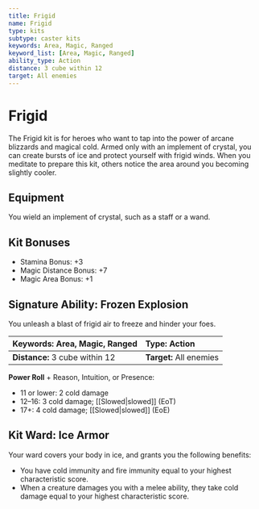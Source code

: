 ```yaml
---
title: Frigid
name: Frigid
type: kits
subtype: caster kits
keywords: Area, Magic, Ranged
keyword_list: [Area, Magic, Ranged]
ability_type: Action
distance: 3 cube within 12
target: All enemies
---
```


# Frigid

The Frigid kit is for heroes who want to tap into the power of arcane blizzards and magical cold. Armed only with an implement of crystal, you can create bursts of ice and protect yourself with frigid winds. When you meditate to prepare this kit, others notice the area around you becoming slightly cooler.

## Equipment

You wield an implement of crystal, such as a staff or a wand.

## Kit Bonuses

- Stamina Bonus: +3
- Magic Distance Bonus: +7
- Magic Area Bonus: +1

## Signature Ability: Frozen Explosion

You unleash a blast of frigid air to freeze and hinder your foes.

| **Keywords:** Area, Magic, Ranged | **Type:** Action        |
| :-------------------------------- | :---------------------- |
| **Distance:** 3 cube within 12    | **Target:** All enemies |

**Power Roll** + Reason, Intuition, or Presence:

- 11 or lower: 2 cold damage
- 12–16: 3 cold damage; [[Slowed|slowed]] (EoT)
- 17+: 4 cold damage; [[Slowed|slowed]] (EoE)

## Kit Ward: Ice Armor

Your ward covers your body in ice, and grants you the following benefits:

- You have cold immunity and fire immunity equal to your highest characteristic score.
- When a creature damages you with a melee ability, they take cold damage equal to your highest characteristic score.
